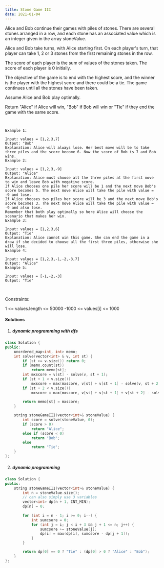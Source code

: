 ```yaml
---
title: Stone Game III
date: 2021-01-04
---
```

Alice and Bob continue their games with piles of stones. There are several stones arranged in a row, and each stone has an associated value which is an integer given in the array stoneValue.

Alice and Bob take turns, with Alice starting first. On each player's turn, that player can take 1, 2 or 3 stones from the first remaining stones in the row.

The score of each player is the sum of values of the stones taken. The score of each player is 0 initially.

The objective of the game is to end with the highest score, and the winner is the player with the highest score and there could be a tie. The game continues until all the stones have been taken.

Assume Alice and Bob play optimally.

Return "Alice" if Alice will win, "Bob" if Bob will win or "Tie" if they end the game with the same score.

 

```
Example 1:

Input: values = [1,2,3,7]
Output: "Bob"
Explanation: Alice will always lose. Her best move will be to take three piles and the score become 6. Now the score of Bob is 7 and Bob wins.
Example 2:

Input: values = [1,2,3,-9]
Output: "Alice"
Explanation: Alice must choose all the three piles at the first move to win and leave Bob with negative score.
If Alice chooses one pile her score will be 1 and the next move Bob's score becomes 5. The next move Alice will take the pile with value = -9 and lose.
If Alice chooses two piles her score will be 3 and the next move Bob's score becomes 3. The next move Alice will take the pile with value = -9 and also lose.
Remember that both play optimally so here Alice will choose the scenario that makes her win.
Example 3:

Input: values = [1,2,3,6]
Output: "Tie"
Explanation: Alice cannot win this game. She can end the game in a draw if she decided to choose all the first three piles, otherwise she will lose.
Example 4:

Input: values = [1,2,3,-1,-2,-3,7]
Output: "Alice"
Example 5:

Input: values = [-1,-2,-3]
Output: "Tie"
```
 

Constraints:

1 <= values.length <= 50000
-1000 <= values[i] <= 1000

#### Solutions

1. ##### dynamic programming with dfs

```cpp
class Solution {
public:
    unordered_map<int, int> memo;
    int solve(vector<int> & v, int st) {
        if (st >= v.size()) return 0;
        if (memo.count(st))
            return memo[st];
        int mxscore = v[st] - solve(v, st + 1);
        if (st + 1 < v.size())
            mxscore = max(mxscore, v[st] + v[st + 1] - solve(v, st + 2));
        if (st + 2 < v.size())
            mxscore = max(mxscore, v[st] + v[st + 1] + v[st + 2] - solve(v, st + 3));
        
        return memo[st] = mxscore;
    }

    string stoneGameIII(vector<int>& stoneValue) {
        int score = solve(stoneValue, 0);
        if (score > 0)
            return "Alice";
        else if (score < 0)
            return "Bob";
        else
            return "Tie";
    }
};
```


2. ##### dynamic programming

```cpp
class Solution {
public:
    string stoneGameIII(vector<int>& stoneValue) {
        int n = stoneValue.size();
        // can also simply use 3 variables
        vector<int> dp(n + 1, INT_MIN);
        dp[n] = 0;
        
        for (int i = n - 1; i >= 0; i--) {
            int sumcsore = 0;
            for (int j = i; j < i + 3 && j + 1 <= n; j++) {
                sumcsore += stoneValue[j];
                dp[i] = max(dp[i], sumcsore - dp[j + 1]);
            }
        }

        return dp[0] == 0 ? "Tie" : (dp[0] > 0 ? "Alice" : "Bob");
    }
};
```